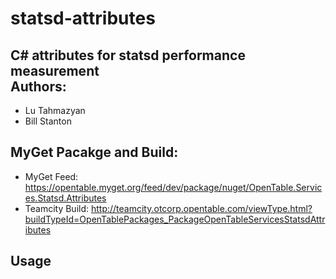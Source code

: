 # statsd-attributes<br />
C# attributes for statsd performance measurement<br />
Authors:
--------
* Lu Tahmazyan<br />
* Bill Stanton<br />

MyGet Pacakge and Build:
------------------------
* MyGet Feed: https://opentable.myget.org/feed/dev/package/nuget/OpenTable.Services.Statsd.Attributes<br />
* Teamcity Build: http://teamcity.otcorp.opentable.com/viewType.html?buildTypeId=OpenTablePackages_PackageOpenTableServicesStatsdAttributes<br />

Usage
-----
